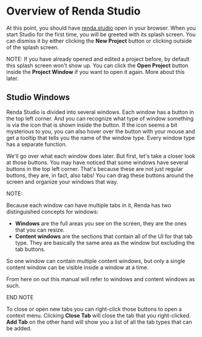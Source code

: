 # Overview of Renda Studio

At this point, you should have [renda.studio](https://renda.studio/) open in your browser. When you start Studio for the
first time, you will be greeted with its splash screen. You can dismiss it by either clicking the **New Project** button
or clicking outside of the splash screen.

NOTE: If you have already opened and edited a project before, by default this splash screen won't show up. You can click
the **Open Project** button inside the **Project Window** if you want to open it again. More about this later.

## Studio Windows

Renda Studio is divided into several windows. Each window has a button in the top left corner. And you can recognize
what type of window something is via the icon that is shown inside the button. If the icon seems a bit mysterious to
you, you can also hover over the button with your mouse and get a tooltip that tells you the name of the window type.
Every window type has a separate function.

We'll go over what each window does later. But first, let's take a closer look at those buttons. You may have noticed
that some windows have several buttons in the top left corner. That's because these are not just regular buttons, they
are, in fact, also tabs! You can drag these buttons around the screen and organize your windows that way.

NOTE:

Because each window can have multiple tabs in it, Renda has two distinguished concepts for windows:

- **Windows** are the full areas you see on the screen, they are the ones that you can resize.
- **Content windows** are the sections that contain all of the UI for that tab type. They are basically the same area as
  the window but excluding the tab buttons.

So one window can contain multiple content windows, but only a single content window can be visible inside a window at a
time.

From here on out this manual will refer to windows and content windows as such.

END NOTE

To close or open new tabs you can right-click those buttons to open a context menu. Clicking **Close Tab** will close
the tab that you right-clicked. **Add Tab** on the other hand will show you a list of all the tab types that can be
added.
